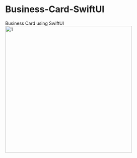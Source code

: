 # Business-Card-SwiftUI
Business Card using SwiftUI
<img width="402" alt="1" src="https://user-images.githubusercontent.com/43841583/75063359-d1b14d80-54f5-11ea-9f3a-f0a65bc09d3f.png">
